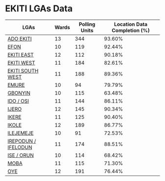 
# EKITI LGAs Data

| LGAs | Wards | Polling Units | Location Data Completion (%) |
| ----- | ---- | ----- | ------- |
| [ADO EKITI](./lgas/243-ado-ekiti) | 13 | 344 | 93.60% |
| [EFON](./lgas/244-efon) | 10 | 119 | 92.44% |
| [EKITI EAST](./lgas/245-ekiti-east) | 12 | 112 | 90.18% |
| [EKITI WEST](./lgas/246-ekiti-west) | 11 | 184 | 82.61% |
| [EKITI SOUTH WEST](./lgas/247-ekiti-south-west) | 11 | 188 | 89.36% |
| [EMURE](./lgas/248-emure) | 10 | 94 | 79.79% |
| [GBONYIN](./lgas/249-gbonyin) | 10 | 115 | 63.48% |
| [IDO / OSI](./lgas/250-ido-/-osi) | 11 | 144 | 86.11% |
| [IJERO](./lgas/251-ijero) | 12 | 145 | 90.34% |
| [IKERE](./lgas/252-ikere) | 11 | 125 | 90.40% |
| [IKOLE](./lgas/253-ikole) | 12 | 189 | 86.77% |
| [ILEJEMEJE](./lgas/254-ilejemeje) | 10 | 91 | 72.53% |
| [IREPODUN / IFELODUN](./lgas/255-irepodun-/-ifelodun) | 11 | 174 | 88.51% |
| [ISE / ORUN](./lgas/256-ise-/-orun) | 10 | 114 | 68.42% |
| [MOBA](./lgas/257-moba) | 11 | 115 | 71.30% |
| [OYE](./lgas/258-oye) | 12 | 191 | 76.44% |





